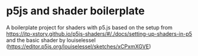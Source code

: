 # p5js and shader boilerplate

A boilerplate project for shaders with p5.js based on the setup from https://itp-xstory.github.io/p5js-shaders/#/./docs/setting-up-shaders-in-p5 and the basic shader by louiselessel (https://editor.p5js.org/louiselessel/sketches/xCPxmXGVE)